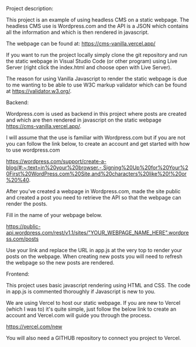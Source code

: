 Project description:


This project is an example of using headless CMS on a static webpage. The headless CMS use is Wordpress.com and
the API is a JSON which contains all the information and which is then rendered in javascript.

The webpage can be found at: https://cms-vanilla.vercel.app/

If you want to run the project locally simply clone the git repository and run the static webpage in Visual Studio Code (or other program) using Live Server (right click the index.html and choose open with Live Server).

The reason for using Vanilla Javascript to render the static webpage is due to me wanting to be able to use
W3C markup validator which can be found at https://validator.w3.org/. 


Backend:

Wordpress.com is used as backend in this project where posts are created and which are then rendered in javascript on the static webpage https://cms-vanilla.vercel.app/. 

I will assume that the use is familiar with Wordpress.com but if you are not you can follow the link below, to create an account and get started with how to use wordpress.com

https://wordpress.com/support/create-a-blog/#:~:text=in%20your%20browser.-,Signing%20Up%20for%20Your%20First%20WordPress.com%20Site,and%20characters%20like%20!%20or%20%40.

After you've created a webpage in Wordpress.com, made the site public and created a post you need to retrieve
the API so that the webpage can render the posts.

Fill in the name of your webpage below. 

https://public-api.wordpress.com/rest/v1.1/sites/"YOUR_WEBPAGE_NAME_HERE".wordpress.com/posts

Use your link and replace the URL in app.js at the very top to render your posts on the webpage. When creating new posts
you will need to refresh the webpage so the new posts are rendered. 


Frontend: 

This project uses basic javascript rendering using HTML and CSS. The code in app.js is commented thoroughly if Javascript is new to you. 

We are using Vercel to host our static webpage. If you are new to Vercel (which I was to) it's quite simple, just follow the below link to create an account and Vercel.com will guide you through the process. 

https://vercel.com/new

You will also need a GITHUB repository to connect you project to Vercel. 
